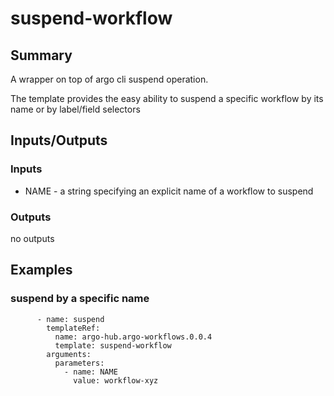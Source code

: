 # suspend-workflow

## Summary
A wrapper on top of argo cli suspend operation.

The template provides the easy ability to suspend a specific workflow by its name or by label/field selectors

## Inputs/Outputs

### Inputs
* NAME - a string specifying an explicit name of a workflow to suspend

### Outputs
no outputs

## Examples

### suspend by a specific name
```
      - name: suspend
        templateRef:
          name: argo-hub.argo-workflows.0.0.4
          template: suspend-workflow
        arguments:
          parameters:
            - name: NAME
              value: workflow-xyz
```
